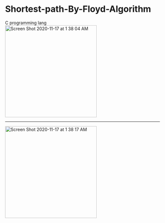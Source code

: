 # Shortest-path-By-Floyd-Algorithm
C programming lang
<br>
<img width="298" alt="Screen Shot 2020-11-17 at 1 38 04 AM" src="https://user-images.githubusercontent.com/38793933/99373730-99695080-2876-11eb-9a4b-cef8f91fba64.png">
<hr>
<img width="298" alt="Screen Shot 2020-11-17 at 1 38 17 AM" src="https://user-images.githubusercontent.com/38793933/99373748-a0905e80-2876-11eb-8f78-d77e4aee2992.png">
